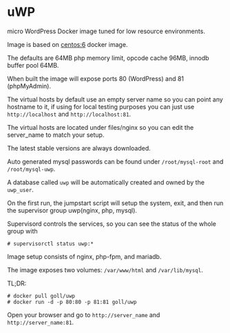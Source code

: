 # uWP
micro WordPress Docker image tuned for low resource environments.

Image is based on [centos:6](https://registry.hub.docker.com/_/centos/) docker image.

The defaults are 64MB php memory limit, opcode cache 96MB, innodb buffer pool 64MB.

When built the image will expose ports 80 (WordPress) and 81 (phpMyAdmin).

The virtual hosts by default use an empty server name so you can point any hostname to it, if using for local testing purposes you can just use ```http://localhost``` and ```http://localhost:81```.

The virtual hosts are located under files/nginx so you can edit the server_name to match your setup.

The latest stable versions are always downloaded.

Auto generated mysql passwords can be found under ```/root/mysql-root``` and ```/root/mysql-uwp```.

A database called ```uwp``` will be automatically created and owned by the ```uwp_user```.

On the first run, the jumpstart script will setup the system, exit, and then run the supervisor group uwp(nginx, php, mysql).

Supervisord controls the services, so you can see the status of the whole group with

```
# supervisorctl status uwp:*
```

Image setup consists of nginx, php-fpm, and mariadb.

The image exposes two volumes: ```/var/www/html``` and ```/var/lib/mysql```.

TL;DR:

```
# docker pull goll/uwp
# docker run -d -p 80:80 -p 81:81 goll/uwp
```

Open your browser and go to ```http://server_name``` and ```http://server_name:81```.
